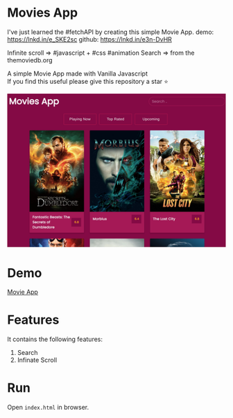 # Movies App
I've just learned the #fetchAPI by creating this simple Movie App.
demo: https://lnkd.in/e_SKE2sc
github: https://lnkd.in/e3n-DvHR

Infinite scroll => #javascript + #css #animation
Search => from the themoviedb.org


A simple Movie App made with Vanilla Javascript <br />
If you find this useful please give this repository a star :star:

![](./movies-app-screenshot.jpg)

# Demo
[Movie App](https://mannar.ch/projects/movies/index.html) 

# Features
It contains the following features:
1. Search
2. Infinate Scroll

# Run
Open `index.html` in browser.
